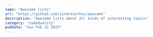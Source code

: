 ```yaml
---
name: "Awesome lists"
url: "https://github.com/sindresorhus/awesome"
description: "Awesome lists about all kinds of interesting topics"
category: "codeQuality"
pubDate: "Sun Feb 12 2023"
---
```

